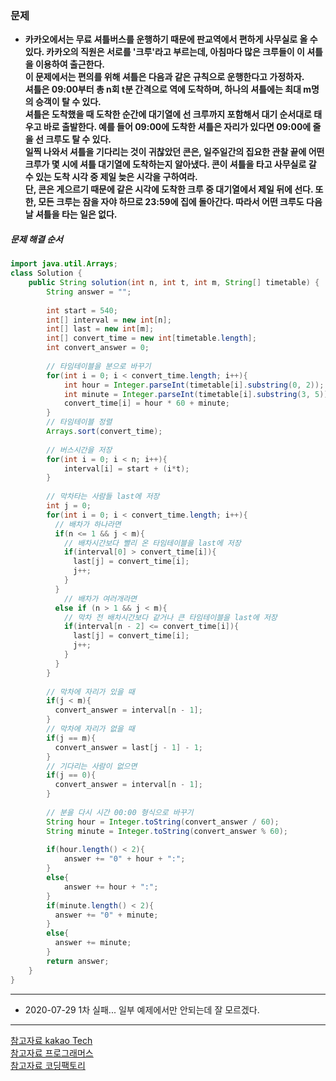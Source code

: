 ### 문제
* **카카오에서는 무료 셔틀버스를 운행하기 때문에 판교역에서 편하게 사무실로 올 수 있다. 카카오의 직원은 서로를 '크루'라고 부르는데, 아침마다 많은 크루들이 이 셔틀을 이용하여 출근한다.<br/>이 문제에서는 편의를 위해 셔틀은 다음과 같은 규칙으로 운행한다고 가정하자.<br/>셔틀은 09:00부터 총 n회 t분 간격으로 역에 도착하며, 하나의 셔틀에는 최대 m명의 승객이 탈 수 있다.<br/>셔틀은 도착했을 때 도착한 순간에 대기열에 선 크루까지 포함해서 대기 순서대로 태우고 바로 출발한다. 예를 들어 09:00에 도착한 셔틀은 자리가 있다면 09:00에 줄을 선 크루도 탈 수 있다.<br/>일찍 나와서 셔틀을 기다리는 것이 귀찮았던 콘은, 일주일간의 집요한 관찰 끝에 어떤 크루가 몇 시에 셔틀 대기열에 도착하는지 알아냈다. 콘이 셔틀을 타고 사무실로 갈 수 있는 도착 시각 중 제일 늦은 시각을 구하여라.<br/>단, 콘은 게으르기 때문에 같은 시각에 도착한 크루 중 대기열에서 제일 뒤에 선다. 또한, 모든 크루는 잠을 자야 하므로 23:59에 집에 돌아간다. 따라서 어떤 크루도 다음날 셔틀을 타는 일은 없다.<br/>**

##### 문제 해결 순서

```java
import java.util.Arrays;
class Solution {
    public String solution(int n, int t, int m, String[] timetable) {
        String answer = "";
        
        int start = 540;
        int[] interval = new int[n];
        int[] last = new int[m];
        int[] convert_time = new int[timetable.length];
        int convert_answer = 0;
        
        // 타임테이블을 분으로 바꾸기
        for(int i = 0; i < convert_time.length; i++){
            int hour = Integer.parseInt(timetable[i].substring(0, 2));
            int minute = Integer.parseInt(timetable[i].substring(3, 5));
            convert_time[i] = hour * 60 + minute;
        }
        // 타임테이블 정렬
        Arrays.sort(convert_time);
        
        // 버스시간을 저장
        for(int i = 0; i < n; i++){
            interval[i] = start + (i*t);         
        }
        
        // 막차타는 사람들 last에 저장
        int j = 0;
        for(int i = 0; i < convert_time.length; i++){
          // 배차가 하나라면
          if(n <= 1 && j < m){
            // 배차시간보다 빨리 온 타임테이블을 last에 저장
            if(interval[0] > convert_time[i]){
              last[j] = convert_time[i];
              j++;
            }
          }
            // 배차가 여러개라면
          else if (n > 1 && j < m){
            // 막차 전 배차시간보다 같거나 큰 타임테이블을 last에 저장
            if(interval[n - 2] <= convert_time[i]){
              last[j] = convert_time[i];
              j++;
            }
          }
        }
        
        // 막차에 자리가 있을 때
        if(j < m){
          convert_answer = interval[n - 1];
        }
        // 막차에 자리가 없을 때
        if(j == m){
          convert_answer = last[j - 1] - 1;
        }
        // 기다리는 사람이 없으면
        if(j == 0){
          convert_answer = interval[n - 1];
        }
        
        // 분을 다시 시간 00:00 형식으로 바꾸기
        String hour = Integer.toString(convert_answer / 60);
        String minute = Integer.toString(convert_answer % 60);
        
        if(hour.length() < 2){
            answer += "0" + hour + ":";
        }
        else{
            answer += hour + ":";
        }
        if(minute.length() < 2){
          answer += "0" + minute;
        }
        else{
          answer += minute;
        }
        return answer;
    }
}
```
---
* 2020-07-29 1차 실패... 일부 예제에서만 안되는데 잘 모르겠다.
---
[참고자료 kakao Tech](https://tech.kakao.com/2017/09/27/kakao-blind-recruitment-round-1/)<br/>
[참고자료 프로그래머스](https://programmers.co.kr/)<br/>
[참고자료 코딩팩토리](https://coding-factory.tistory.com/552)
